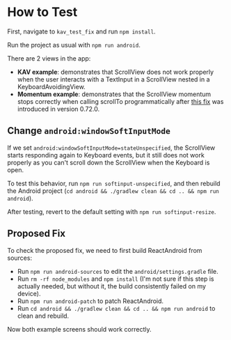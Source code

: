 # How to Test

First, navigate to `kav_test_fix` and run `npm install`.

Run the project as usual with `npm run android`.

There are 2 views in the app:

- **KAV example**: demonstrates that ScrollView does not work properly when the user interacts with a TextInput in a ScrollView nested in a KeyboardAvoidingView.
- **Momentum example**: demonstrates that the ScrollView momentum stops correctly when calling scrollTo programmatically after [this fix](https://github.com/facebook/react-native/pull/36104) was introduced in version 0.72.0.

## Change `android:windowSoftInputMode`

If we set `android:windowSoftInputMode=stateUnspecified`, the ScrollView starts responding again to Keyboard events, but it still does not work properly as you can't scroll down the ScrollView when the Keyboard is open.

To test this behavior, run `npm run softinput-unspecified`, and then rebuild the Android project (`cd android && ./gradlew clean && cd .. && npm run android`).

After testing, revert to the default setting with `npm run softinput-resize`.

## Proposed Fix

To check the proposed fix, we need to first build ReactAndroid from sources:

- Run `npm run android-sources` to edit the `android/settings.gradle` file.
- Run `rm -rf node_modules` and `npm install` (I'm not sure if this step is actually needed, but without it, the build consistently failed on my device).
- Run `npm run android-patch` to patch ReactAndroid.
- Run `cd android && ./gradlew clean && cd .. && npm run android` to clean and rebuild.

Now both example screens should work correctly.
